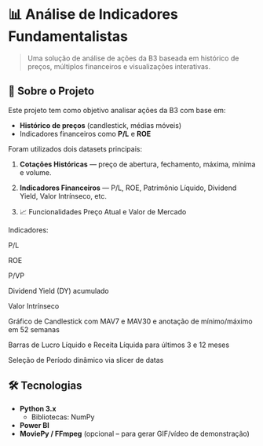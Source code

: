 # 📊 Análise de Indicadores Fundamentalistas

> Uma solução de análise de ações da B3 baseada em histórico de preços, múltiplos financeiros e visualizações interativas.
## 📝 Sobre o Projeto

Este projeto tem como objetivo analisar ações da B3 com base em:
- **Histórico de preços** (candlestick, médias móveis)  
- Indicadores financeiros como **P/L** e **ROE**  

Foram utilizados dois datasets principais:
1. **Cotações Históricas** — preço de abertura, fechamento, máxima, mínima e volume.  
2. **Indicadores Financeiros** — P/L, ROE, Patrimônio Líquido, Dividend Yield, Valor Intrínseco, etc.

3. 📈 Funcionalidades
Preço Atual e Valor de Mercado

Indicadores:

P/L

ROE

P/VP

Dividend Yield (DY) acumulado

Valor Intrínseco

Gráfico de Candlestick com MAV7 e MAV30 e anotação de mínimo/máximo em 52 semanas

Barras de Lucro Líquido e Receita Líquida para últimos 3 e 12 meses

Seleção de Período dinâmico via slicer de datas

## 🛠 Tecnologias

- **Python 3.x**  
  - Bibliotecas: NumPy  
- **Power BI**  
- **MoviePy / FFmpeg** (opcional – para gerar GIF/vídeo de demonstração)

